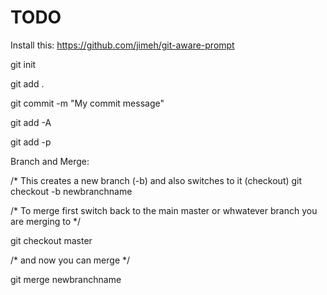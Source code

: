 # TODO

Install this:
https://github.com/jimeh/git-aware-prompt

git init

git add .

git commit -m "My commit message"

git add -A

git add -p

Branch and Merge:

/* This creates a new branch (-b) and also switches to it  (checkout)
git checkout -b newbranchname   

/* To merge first switch back to the main master or whwatever branch you are merging to */

git checkout master 

/* and now you can merge */

git merge newbranchname 



